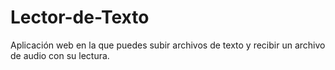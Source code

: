 # Lector-de-Texto
Aplicación web en la que puedes subir archivos de texto y recibir un archivo de audio con su lectura. 
